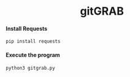 <h1 align="center">gitGRAB</h1>

#### Install Requests
```Install Requests
pip install requests
```

#### Execute the program
```Execute Snoop
python3 gitgrab.py
```

